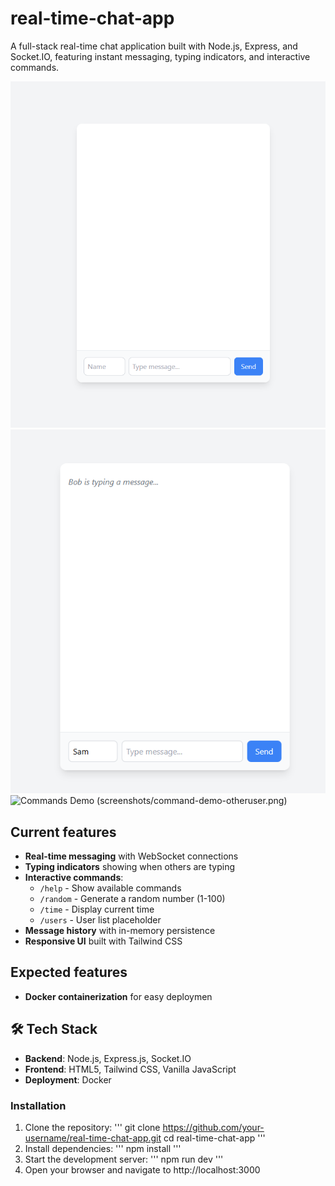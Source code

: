 # real-time-chat-app

A full-stack real-time chat application built with Node.js, Express, and Socket.IO, featuring instant messaging, typing indicators, and interactive commands.

![Main Chat Interface](screenshots/main-chat.png)
![Typing Indicator](screenshots/typing-indicator.png)
![Commands Demo](screenshots/commands-demo.png) 
(screenshots/command-demo-otheruser.png)

## Current features

- **Real-time messaging** with WebSocket connections
- **Typing indicators** showing when others are typing
- **Interactive commands**:
  - `/help` - Show available commands
  - `/random` - Generate a random number (1-100)
  - `/time` - Display current time
  - `/users` - User list placeholder
- **Message history** with in-memory persistence
- **Responsive UI** built with Tailwind CSS

## Expected features

- **Docker containerization** for easy deploymen

## 🛠️ Tech Stack

- **Backend**: Node.js, Express.js, Socket.IO
- **Frontend**: HTML5, Tailwind CSS, Vanilla JavaScript
- **Deployment**: Docker

### Installation
1. Clone the repository:
   '''
   git clone https://github.com/your-username/real-time-chat-app.git
cd real-time-chat-app
   '''
2. Install dependencies:
   '''
   npm install
   '''
3. Start the development server:
   '''
   npm run dev
   '''
4. Open your browser and navigate to http://localhost:3000







   

